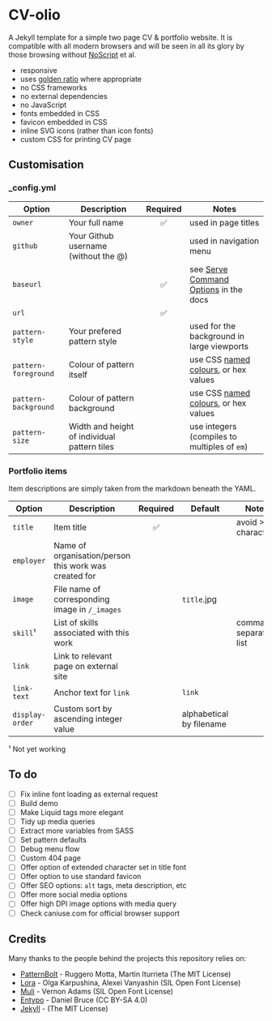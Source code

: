# CV-olio

A Jekyll template for a simple two page CV &amp; portfolio website. It is compatible with all modern browsers and will be seen in all its glory by those browsing without [NoScript](https://noscript.net/) et al.

- responsive
- uses [golden ratio](https://en.wikipedia.org/wiki/Golden_ratio) where appropriate
- no CSS frameworks
- no external dependencies
- no JavaScript
- fonts embedded in CSS
- favicon embedded in CSS
- inline SVG icons (rather than icon fonts)
- custom CSS for printing CV page

## Customisation

### _config.yml

Option | Description | Required | Notes
------ | ----------- | :------: | -----
`owner` | Your full name | :white_check_mark: | used in page titles
`github` | Your Github username (without the @) | | used in navigation menu
`baseurl` | | :white_check_mark: | see [Serve Command Options](http://jekyllrb.com/docs/configuration/#serve-command-options) in the docs
`url` | | :white_check_mark: | 
`pattern-style` | Your prefered pattern style | | used for the background in large viewports
`pattern-foreground` | Colour of pattern itself | | use CSS [named colours](http://www.w3schools.com/colors/colors_names.asp), or hex values
`pattern-background` | Colour of pattern background | | use CSS [named colours](http://www.w3schools.com/colors/colors_names.asp), or hex values
`pattern-size` | Width and height of individual pattern tiles | | use integers (compiles to multiples of `em`)

### Portfolio items

Item descriptions are simply taken from the markdown beneath the YAML.

Option | Description | Required | Default | Notes
------ | ----------- | :------: | ------- | -----
`title` | Item title | :white_check_mark: | | avoid >40 characters
`employer` | Name of organisation/person this work was created for | | |
`image` | File name of corresponding image in `/_images` | | `title`.jpg |
`skill`¹ | List of skills associated with this work | | | comma separated list
`link` | Link to relevant page on external site | | |
`link-text` | Anchor text for `link` | | `link` |
`display-order` | Custom sort by ascending integer value | | alphabetical by filename |

¹ Not yet working

## To do

- [ ] Fix inline font loading as external request
- [ ] Build demo
- [ ] Make Liquid tags more elegant
- [ ] Tidy up media queries
- [ ] Extract more variables from SASS
- [ ] Set pattern defaults
- [ ] Debug menu flow
- [ ] Custom 404 page
- [ ] Offer option of extended character set in title font
- [ ] Offer option to use standard favicon
- [ ] Offer SEO options: `alt` tags, meta description, etc
- [ ] Offer more social media options
- [ ] Offer high DPI image options with media query
- [ ] Check caniuse.com for official browser support

## Credits

Many thanks to the people behind the projects this repository relies on:

- [PatternBolt](https://github.com/buseca/patternbolt) - Ruggero Motta, Martin Iturrieta (The MIT License)
- [Lora](https://github.com/cyrealtype/Lora-Cyrillic) - Olga Karpushina, Alexei Vanyashin (SIL Open Font License)
- [Muli](https://github.com/vernnobile/MuliFont) - Vernon Adams (SIL Open Font License)
- [Entypo](https://github.com/danielbruce/entypo) - Daniel Bruce (CC BY-SA 4.0)
- [Jekyll](https://github.com/jekyll/jekyll) - (The MIT License)
